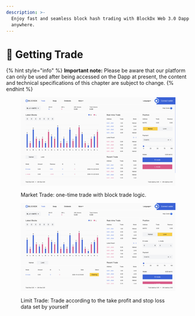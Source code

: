 ```yaml
---
description: >-
  Enjoy fast and seamless block hash trading with BlockDx Web 3.0 Dapp anytime,
  anywhere.
---
```


# 🚀 Getting Trade



{% hint style="info" %}
**Important note:** Please be aware that our platform can only be used after being accessed on the Dapp at present, the content and technical specifications of this chapter are subject to change.
{% endhint %}

<figure><img src="../.gitbook/assets/截屏2022-12-20 04.38.59 (1).png" alt=""><figcaption><p>Market Trade: one-time trade with block trade logic.</p></figcaption></figure>

<figure><img src="../.gitbook/assets/截屏2022-12-20 05.47.28.png" alt=""><figcaption><p>Limit Trade: Trade according to the take profit and stop loss data set by yourself</p></figcaption></figure>

